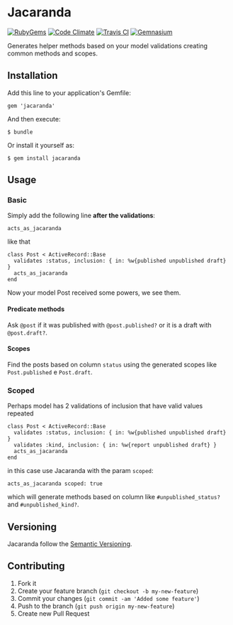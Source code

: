 # Jacaranda
[![RubyGems][gem_version_badge]][ruby_gems]
[![Code Climate][code_climate_badge]][code_climate]
[![Travis CI][travis_ci_badge]][travis_ci]
[![Gemnasium][gemnasium_badge]][gemnasium]

Generates helper methods based on your model validations creating common methods and scopes.

## Installation

Add this line to your application's Gemfile:

    gem 'jacaranda'

And then execute:

    $ bundle

Or install it yourself as:

    $ gem install jacaranda

## Usage

### Basic

Simply add the following line **after the validations**:

    acts_as_jacaranda

like that

    class Post < ActiveRecord::Base
      validates :status, inclusion: { in: %w{published unpublished draft} }
      acts_as_jacaranda
    end

Now your model Post received some powers, we see them.

#### Predicate methods

Ask `@post` if it was published with `@post.published?` or it is a draft with `@post.draft?`.

#### Scopes

Find the posts based on column `status` using the generated scopes like `Post.published` e `Post.draft`.

### Scoped

Perhaps model has 2 validations of inclusion that have valid values repeated

    class Post < ActiveRecord::Base
      validates :status, inclusion: { in: %w{published unpublished draft} }
      validates :kind, inclusion: { in: %w{report unpublished draft} }
      acts_as_jacaranda
    end

in this case use Jacaranda with the param `scoped`:

    acts_as_jacaranda scoped: true

which will generate methods based on column like `#unpublished_status?` and `#unpublished_kind?`.

## Versioning

Jacaranda follow the [Semantic Versioning](http://semver.org/).

## Contributing

1. Fork it
2. Create your feature branch (`git checkout -b my-new-feature`)
3. Commit your changes (`git commit -am 'Added some feature'`)
4. Push to the branch (`git push origin my-new-feature`)
5. Create new Pull Request

[gem_version_badge]: https://badge.fury.io/rb/jacaranda.png
[ruby_gems]: http://rubygems.org/gems/jacaranda
[code_climate]: https://codeclimate.com/github/maurogeorge/jacaranda
[code_climate_badge]: https://codeclimate.com/github/maurogeorge/jacaranda.png
[travis_ci]: http://travis-ci.org/maurogeorge/jacaranda
[travis_ci_badge]: https://secure.travis-ci.org/maurogeorge/jacaranda.png
[gemnasium]: https://gemnasium.com/maurogeorge/jacaranda
[gemnasium_badge]: https://gemnasium.com/maurogeorge/jacaranda.png
